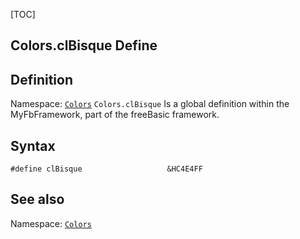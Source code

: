 [TOC]
## Colors.clBisque Define

## Definition
Namespace: [`Colors`](Colors.md)
`Colors.clBisque` Is a global definition within the MyFbFramework, part of the freeBasic framework.
## Syntax

```freeBasic
#define clBisque                   &HC4E4FF
```

## See also
Namespace: [`Colors`](Colors.md)
